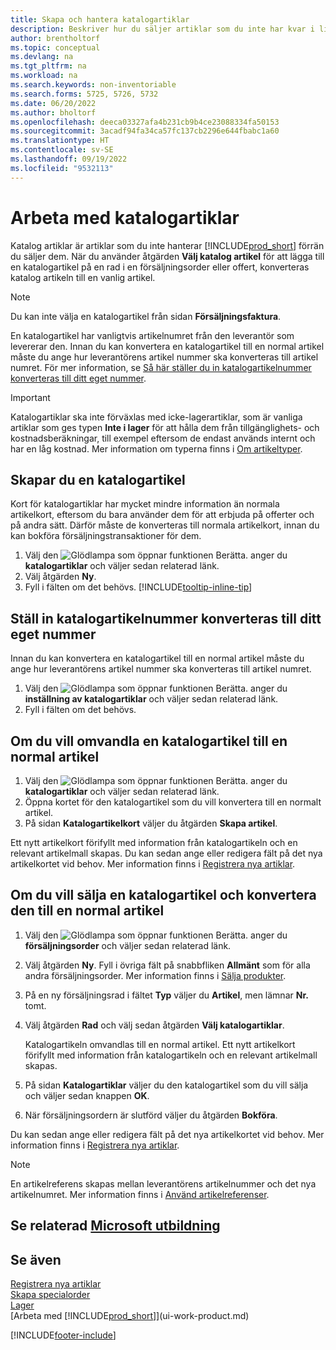```yaml
---
title: Skapa och hantera katalogartiklar
description: Beskriver hur du säljer artiklar som du inte har kvar i listan över artiklar.
author: brentholtorf
ms.topic: conceptual
ms.devlang: na
ms.tgt_pltfrm: na
ms.workload: na
ms.search.keywords: non-inventoriable
ms.search.forms: 5725, 5726, 5732
ms.date: 06/20/2022
ms.author: bholtorf
ms.openlocfilehash: deeca03327afa4b231cb9b4ce23088334fa50153
ms.sourcegitcommit: 3acadf94fa34ca57fc137cb2296e644fbabc1a60
ms.translationtype: HT
ms.contentlocale: sv-SE
ms.lasthandoff: 09/19/2022
ms.locfileid: "9532113"
---
```

# <a name="work-with-catalog-items"></a>Arbeta med katalogartiklar

Katalog artiklar är artiklar som du inte hanterar [!INCLUDE[prod_short](includes/prod_short.md)] förrän du säljer dem. När du använder åtgärden **Välj katalog artikel** för att lägga till en katalogartikel på en rad i en försäljningsorder eller offert, konverteras katalog artikeln till en vanlig artikel.

> [!NOTE]  
> Du kan inte välja en katalogartikel från sidan **Försäljningsfaktura**.

En katalogartikel har vanligtvis artikelnumret från den leverantör som levererar den. Innan du kan konvertera en katalogartikel till en normal artikel måste du ange hur leverantörens artikel nummer ska konverteras till artikel numret. För mer information, se [Så här ställer du in katalogartikelnummer konverteras till ditt eget nummer](#specify-how-catalog-item-numbers-are-converted-to-your-own-numbering).  

> [!IMPORTANT]
> Katalogartiklar ska inte förväxlas med icke-lagerartiklar, som är vanliga artiklar som ges typen **Inte i lager** för att hålla dem från tillgänglighets- och kostnadsberäkningar, till exempel eftersom de endast används internt och har en låg kostnad. Mer information om typerna finns i [Om artikeltyper](inventory-about-item-types.md).

## <a name="create-a-catalog-item"></a>Skapar du en katalogartikel

Kort för katalogartiklar har mycket mindre information än normala artikelkort, eftersom du bara använder dem för att erbjuda på offerter och på andra sätt. Därför måste de konverteras till normala artikelkort, innan du kan bokföra försäljningstransaktioner för dem.

1. Välj den ![Glödlampa som öppnar funktionen Berätta.](media/ui-search/search_small.png "Berätta för mig vad du vill göra") anger du **katalogartiklar** och väljer sedan relaterad länk.
2. Välj åtgärden **Ny**.
3. Fyll i fälten om det behövs. [!INCLUDE[tooltip-inline-tip](includes/tooltip-inline-tip_md.md)]

## <a name="specify-how-catalog-item-numbers-are-converted-to-your-own-numbering"></a>Ställ in katalogartikelnummer konverteras till ditt eget nummer

Innan du kan konvertera en katalogartikel till en normal artikel måste du ange hur leverantörens artikel nummer ska konverteras till artikel numret.

1. Välj den ![Glödlampa som öppnar funktionen Berätta.](media/ui-search/search_small.png "Berätta för mig vad du vill göra") anger du **inställning av katalogartiklar** och väljer sedan relaterad länk.
2. Fyll i fälten om det behövs.

## <a name="convert-a-catalog-item-to-a-normal-item"></a>Om du vill omvandla en katalogartikel till en normal artikel

1. Välj den ![Glödlampa som öppnar funktionen Berätta.](media/ui-search/search_small.png "Berätta för mig vad du vill göra") anger du **katalogartiklar** och väljer sedan relaterad länk.
2. Öppna kortet för den katalogartikel som du vill konvertera till en normalt artikel.
3. På sidan **Katalogartikelkort** väljer du åtgärden **Skapa artikel**.

Ett nytt artikelkort förifyllt med information från katalogartikeln och en relevant artikelmall skapas. Du kan sedan ange eller redigera fält på det nya artikelkortet vid behov. Mer information finns i [Registrera nya artiklar](inventory-how-register-new-items.md).

## <a name="to-sell-a-catalog-item-and-convert-it-to-a-normal-item"></a>Om du vill sälja en katalogartikel och konvertera den till en normal artikel

1. Välj den ![Glödlampa som öppnar funktionen Berätta.](media/ui-search/search_small.png "Berätta vad du vill göra") anger du **försäljningsorder** och väljer sedan relaterad länk.
2. Välj åtgärden **Ny**. Fyll i övriga fält på snabbfliken **Allmänt** som för alla andra försäljningsorder. Mer information finns i [Sälja produkter](sales-how-sell-products.md).
3. På en ny försäljningsrad i fältet **Typ** väljer du **Artikel**, men lämnar **Nr.** tomt.
4. Välj åtgärden **Rad** och välj sedan åtgärden **Välj katalogartiklar**.

    Katalogartikeln omvandlas till en normal artikel. Ett nytt artikelkort förifyllt med information från katalogartikeln och en relevant artikelmall skapas.
5. På sidan **Katalogartiklar** väljer du den katalogartikel som du vill sälja och väljer sedan knappen **OK**.
6. När försäljningsordern är slutförd väljer du åtgärden **Bokföra**.

Du kan sedan ange eller redigera fält på det nya artikelkortet vid behov. Mer information finns i [Registrera nya artiklar](inventory-how-register-new-items.md).

> [!NOTE]  
> En artikelreferens skapas mellan leverantörens artikelnummer och det nya artikelnumret. Mer information finns i [Använd artikelreferenser](inventory-how-use-item-cross-refs.md).

## <a name="see-related-microsoft-training"></a>Se relaterad [Microsoft utbildning](/training/modules/create-sales-documents-dynamics-365-business-central/)

## <a name="see-also"></a>Se även

[Registrera nya artiklar](inventory-how-register-new-items.md)  
[Skapa specialorder](sales-how-to-create-special-orders.md)  
[Lager](inventory-manage-inventory.md)  
[Arbeta med [!INCLUDE[prod_short](includes/prod_short.md)]](ui-work-product.md)


[!INCLUDE[footer-include](includes/footer-banner.md)]
